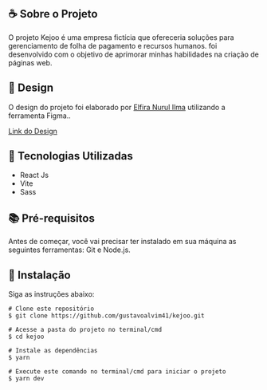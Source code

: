 ## ☕ Sobre o Projeto

O projeto Kejoo é uma empresa fictícia que ofereceria soluções para gerenciamento de folha de pagamento e recursos humanos. foi desenvolvido com o objetivo de aprimorar minhas habilidades na criação de páginas web.

## 🎨 Design

O design do projeto foi elaborado por <a href="https://www.figma.com/@ilmaelfiraa">Elfira Nurul Ilma</a> utilizando a ferramenta Figma..

<a href="https://www.figma.com/community/file/1221464034621082692/Kejoo---Landing-Page">Link do Design</a>

## 🚀 Tecnologias Utilizadas

- React Js
- Vite
- Sass

## 📚 Pré-requisitos

Antes de começar, você vai precisar ter instalado em sua máquina as seguintes ferramentas: Git e Node.js.
 
## 💾 Instalação

Siga as instruções abaixo:
  ```
  # Clone este repositório
  $ git clone https://github.com/gustavoalvim41/kejoo.git

  # Acesse a pasta do projeto no terminal/cmd
  $ cd kejoo

  # Instale as dependências
  $ yarn

  # Execute este comando no terminal/cmd para iniciar o projeto
  $ yarn dev

  ```
